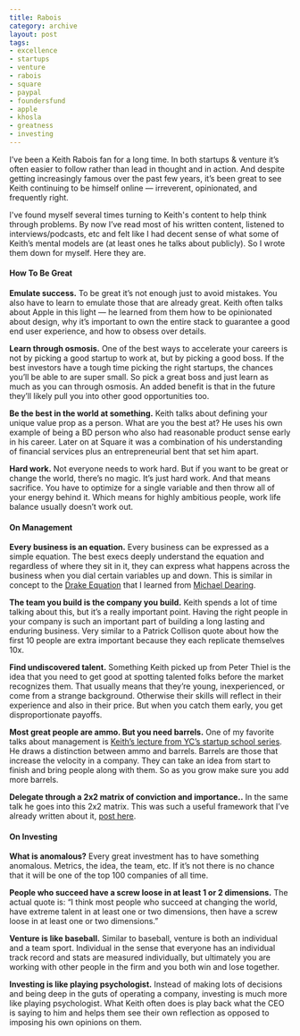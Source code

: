 ```yaml
---
title: Rabois
category: archive
layout: post
tags:
- excellence
- startups
- venture
- rabois
- square
- paypal
- foundersfund
- apple
- khosla
- greatness
- investing
---
```


I’ve been a Keith Rabois fan for a long time. In both startups & venture it’s often easier to follow rather than lead in thought and in action. And despite getting increasingly famous over the past few years, it’s been great to see Keith continuing to be himself online — irreverent, opinionated, and frequently right.

I've found myself several times turning to Keith's content to help think through problems. By now I’ve read most of his written content, listened to interviews/podcasts, etc and felt like I had decent sense of what some of Keith’s mental models are (at least ones he talks about publicly). So I wrote them down for myself. Here they are. 

#### How To Be Great

**Emulate success.** To be great it’s not enough just to avoid mistakes. You also have to learn to emulate those that are already great. Keith often talks about Apple in this light — he learned from them how to be opinionated about design, why it’s important to own the entire stack to guarantee a good end user experience, and how to obsess over details.

**Learn through osmosis.** One of the best ways to accelerate your careers is not by picking a good startup to work at, but by picking a good boss. If the best investors have a tough time picking the right startups, the chances you’ll be able to are super small. So pick a great boss and just learn as much as you can through osmosis. An added benefit is that in the future they’ll likely pull you into other good opportunities too.

**Be the best in the world at something.** Keith talks about defining your unique value prop as a person. What are you the best at? He uses his own example of being a BD person who also had reasonable product sense early in his career. Later on at Square it was a combination of his understanding of financial services plus an entrepreneurial bent that set him apart.

**Hard work.** Not everyone needs to work hard. But if you want to be great or change the world, there’s no magic. It’s just hard work. And that means sacrifice. You have to optimize for a single variable and then throw all of your energy behind it. Which means for highly ambitious people, work life balance usually doesn’t work out.

#### On Management

**Every business is an equation.** Every business can be expressed as a simple equation. The best execs deeply understand the equation and regardless of where they sit in it, they can express what happens across the business when you dial certain variables up and down. This is similar in concept to the [Drake Equation](https://en.wikipedia.org/wiki/Drake_equation) that I learned from [Michael Dearing](https://twitter.com/mcgd).

**The team you build is the company you build.** Keith spends a lot of time talking about this, but it’s a really important point. Having the right people in your company is such an important part of building a long lasting and enduring business. Very similar to a Patrick Collison quote about how the first 10 people are extra important because they each replicate themselves 10x.

**Find undiscovered talent.** Something Keith picked up from Peter Thiel is the idea that you need to get good at spotting talented folks before the market recognizes them. That usually means that they’re young, inexperienced, or come from a strange background. Otherwise their skills will reflect in their experience and also in their price. But when you catch them early, you get disproportionate payoffs.

**Most great people are ammo. But you need barrels.** One of my favorite talks about management is [Keith’s lecture from YC’s startup school series](https://startupclass.samaltman.com/courses/lec14/). He draws a distinction between ammo and barrels. Barrels are those that increase the velocity in a company. They can take an idea from start to finish and bring people along with them. So as you grow make sure you add more barrels.

**Delegate through a 2x2 matrix of conviction and importance..** In the same talk he goes into this 2x2 matrix. This was such a useful framework that I’ve already written about it, [post here](http://www.chrisyin.com/blog/2015/01/14/how-to-delegate).

#### On Investing

**What is anomalous?** Every great investment has to have something anomalous. Metrics, the idea, the team, etc. If it’s not there is no chance that it will be one of the top 100 companies of all time.

**People who succeed have a screw loose in at least 1 or 2 dimensions.** The actual quote is: “I think most people who succeed at changing the world, have extreme talent in at least one or two dimensions, then have a screw loose in at least one or two dimensions.”

**Venture is like baseball.** Similar to baseball, venture is both an individual and a team sport. Individual in the sense that everyone has an individual track record and stats are measured individually, but ultimately you are working with other people in the firm and you both win and lose together.

**Investing is like playing psychologist.** Instead of making lots of decisions and being deep in the guts of operating a company, investing is much more like playing psychologist. What Keith often does is play back what the CEO is saying to him and helps them see their own reflection as opposed to imposing his own opinions on them.